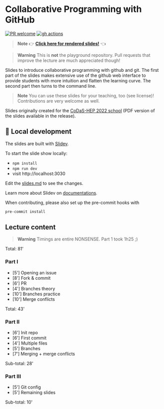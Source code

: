 # Collaborative Programming with GitHub

[![PR welcome](https://img.shields.io/badge/PR-Welcome-%23FF8300.svg)](https://git-scm.com/book/en/v2/GitHub-Contributing-to-a-Project)
[![gh actions](https://github.com/klieret/collaborative-programming-github/actions/workflows/deploy.yml/badge.svg)](https://github.com/klieret/collaborative-programming-github/actions)

> **Note**
> 👉 [**Click here for rendered slides!**](https://klieret.github.io/collaborative-programming-github/) 👈

> **Warning**
> This is **not** the playground repository.
> Pull requests that improve the lecture are much appreciated though!

Slides to introduce collaborative programming with github and git.
The first part of the slides makes extensive use of the github web interface
to provide students with more intuition and flatten the learning curve.
The second part then turns to the command line.

> **Note**
> You can use these slides for your teaching, too (see license)! Contributions are very welcome as well.

Slides originally created for the [CoDaS-HEP 2022 school](https://indico.cern.ch/event/1151367/) (PDF version of the slides available in the release).

## 🧰 Local development

The slides are built with [Slidev](https://github.com/slidevjs/slidev).

To start the slide show locally:

- `npm install`
- `npm run dev`
- visit http://localhost:3030

Edit the [slides.md](./slides.md) to see the changes.

Learn more about Slidev on [documentations](https://sli.dev/).

When contributing, please also set up the pre-commit hooks with

```bash
pre-commit install
```

## Lecture content

> **Warning**
> Timings are entire NONSENSE. Part 1 took 1h25 ;)

Total: 81'

### Part I

* [5'] Opening an issue
* [8'] Fork & commit
* [6'] PR
* [4'] Branches theory
* [10'] Branches practice
* [10'] Merge conflicts

Total: 43'

### Part II

* [6'] Init repo
* [6'] First commit
* [4'] Multiple files
* [5'] Branches
* [7'] Merging + merge conflicts

Sub-total: 28'

### Part III

* [5'] Git config
* [5'] Remaining slides

Sub-total: 10'
